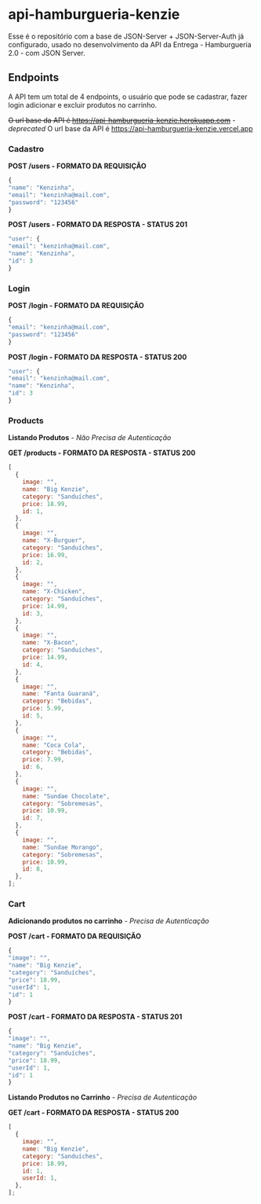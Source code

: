 # api-hamburgueria-kenzie

Esse é o repositório com a base de JSON-Server + JSON-Server-Auth já configurado, usado no desenvolvimento da API da Entrega - Hamburgueria 2.0 - com JSON Server.

## Endpoints

A API tem um total de 4 endpoints, o usuário que pode se cadastrar, fazer login adicionar e excluir produtos no carrinho.

~~O url base da API é https://api-hamburgueria-kenzie.herokuapp.com~~ - _deprecated_
O url base da API é https://api-hamburgueria-kenzie.vercel.app

### Cadastro

**POST /users - FORMATO DA REQUISIÇÃO**

```javascript
{
"name": "Kenzinha",
"email": "kenzinha@mail.com",
"password": "123456"
}
```

**POST /users - FORMATO DA RESPOSTA - STATUS 201**

```javascript
"user": {
"email": "kenzinha@mail.com",
"name": "Kenzinha",
"id": 3
}
```

### Login

**POST /login - FORMATO DA REQUISIÇÃO**

```javascript
{
"email": "kenzinha@mail.com",
"password": "123456"
}
```

**POST /login - FORMATO DA RESPOSTA - STATUS 200**

```javascript
"user": {
"email": "kenzinha@mail.com",
"name": "Kenzinha",
"id": 3
}
```

### Products

**Listando Produtos** - _Não Precisa de Autenticação_

**GET /products - FORMATO DA RESPOSTA - STATUS 200**

```javascript
[
  {
    image: "",
    name: "Big Kenzie",
    category: "Sanduíches",
    price: 18.99,
    id: 1,
  },
  {
    image: "",
    name: "X-Burguer",
    category: "Sanduíches",
    price: 16.99,
    id: 2,
  },
  {
    image: "",
    name: "X-Chicken",
    category: "Sanduíches",
    price: 14.99,
    id: 3,
  },
  {
    image: "",
    name: "X-Bacon",
    category: "Sanduíches",
    price: 14.99,
    id: 4,
  },
  {
    image: "",
    name: "Fanta Guaraná",
    category: "Bebidas",
    price: 5.99,
    id: 5,
  },
  {
    image: "",
    name: "Coca Cola",
    category: "Bebidas",
    price: 7.99,
    id: 6,
  },
  {
    image: "",
    name: "Sundae Chocolate",
    category: "Sobremesas",
    price: 10.99,
    id: 7,
  },
  {
    image: "",
    name: "Sundae Morango",
    category: "Sobremesas",
    price: 10.99,
    id: 8,
  },
];
```

### Cart

**Adicionando produtos no carrinho** - _Precisa de Autenticação_

**POST /cart - FORMATO DA REQUISIÇÃO**

```javascript
{
"image": "",
"name": "Big Kenzie",
"category": "Sanduíches",
"price": 18.99,
"userId": 1,
"id": 1
}
```

**POST /cart - FORMATO DA RESPOSTA - STATUS 201**

```javascript
{
"image": "",
"name": "Big Kenzie",
"category": "Sanduíches",
"price": 18.99,
"userId": 1,
"id": 1
}
```

**Listando Produtos no Carrinho** - _Precisa de Autenticação_

**GET /cart - FORMATO DA RESPOSTA - STATUS 200**

```javascript
[
  {
    image: "",
    name: "Big Kenzie",
    category: "Sanduíches",
    price: 18.99,
    id: 1,
    userId: 1,
  },
];
```
